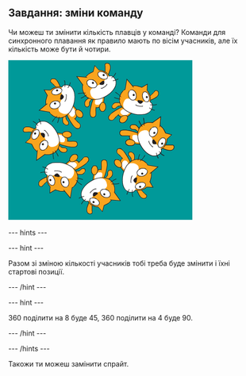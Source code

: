 ## Завдання: зміни команду

Чи можеш ти змінити кількість плавців у команді? Команди для синхронного плавання як правило мають по вісім учасників, але їх кількість може бути й чотири.

![8 котів-плавців в команді](images/swim-eight.png)

--- hints ---

--- hint ---

Разом зі зміною кількості учасників тобі треба буде змінити і їхні стартові позиції.

--- /hint ---

--- hint ---

360 поділити на 8 буде 45, 360 поділити на 4 буде 90.

--- /hint ---

--- /hints ---

Такожи ти можеш замінити спрайт. 

